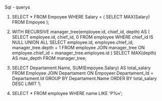 Sql - querys
1. SELECT *
FROM Empoyee
WHERE Salary = (
  SELECT MAX(Salary)
  FROM Empoyee
);

2. WITH RECURSIVE manager_tree(employee.id, chief_id, depth) AS (
  SELECT employee.id, chief_id, 0
  FROM employee
  WHERE chief_id IS NULL
  UNION ALL
  SELECT employee.id, employee.chief_id, manager_tree.depth + 1
  FROM employee
  JOIN manager_tree ON employee.chief_id = manager_tree.employee.id
)
SELECT MAX(depth) AS max_depth
FROM manager_tree;

3. SELECT 
Departament.Name, SUM(Empoyee.Salary) AS total_salary
FROM Employee
JOIN Departament ON Empoyeer.Departament_Id = Departament.Id
GROUP BY Departament.Name
ORDER BY total_salary DESC
LIMIT 1;

4. SELECT *
FROM employee
WHERE name LIKE 'Р%н';
